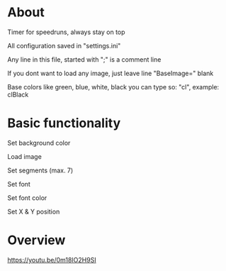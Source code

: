 # About
Timer for speedruns, always stay on top

All configuration saved in "settings.ini"

Any line in this file, started with ";" is a comment line

If you dont want to load any image, just leave line "BaseImage=" blank

Base colors like green, blue, white, black you can type so: "cl<COLORNAME>", example: clBlack
 
# Basic functionality
Set background color

Load image

Set segments (max. 7)

Set font

Set font color

Set X & Y position
# Overview
https://youtu.be/0m18IO2H9SI
